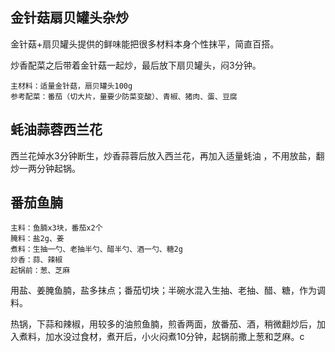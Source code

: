 

## 金针菇扇贝罐头杂炒

金针菇+扇贝罐头提供的鲜味能把很多材料本身个性抹平，简直百搭。

炒香配菜之后带着金针菇一起炒，最后放下扇贝罐头，闷3分钟。

```
主材料：适量金针菇，扇贝罐头100g
参考配菜：番茄（切大片，量要少防菜变酸）、青椒、猪肉、蛋、豆腐
```



## 蚝油蒜蓉西兰花

西兰花焯水3分钟断生，炒香蒜蓉后放入西兰花，再加入适量蚝油 ，不用放盐，翻炒一两分钟起锅。



## 番茄鱼腩

```
主料：鱼腩x3块，番茄x2个
腌料：盐2g、姜
煮料：生抽一勺、老抽半勺、醋半勺、酒一勺、糖2g
炒香：蒜、辣椒
起锅前：葱、芝麻
```

用盐、姜腌鱼腩，盐多抹点；番茄切块；半碗水混入生抽、老抽、醋、糖，作为调料。

热锅，下蒜和辣椒，用较多的油煎鱼腩，煎香两面，放番茄、酒，稍微翻炒后，加入煮料，加水没过食材，煮开后，小火闷煮10分钟，起锅前撒上葱和芝麻。c

